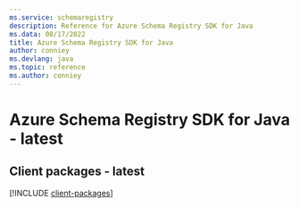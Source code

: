 ```yaml
---
ms.service: schemaregistry
description: Reference for Azure Schema Registry SDK for Java
ms.data: 08/17/2022
title: Azure Schema Registry SDK for Java
author: conniey
ms.devlang: java
ms.topic: reference
ms.author: conniey
---
```

# Azure Schema Registry SDK for Java - latest

## Client packages - latest
[!INCLUDE [client-packages](schema-registry-client-index.md)]